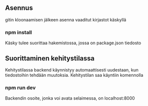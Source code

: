 ## Asennus

gitin kloonaamisen jälkeen asenna vaaditut kirjastot
käskyllä

### npm install

Käsky tulee suorittaa hakemistossa, jossa on
package.json tiedosto

## Suorittaminen kehitystilassa

Kehitystilassa backend käynnistyy automaattisesti
uudestaan, kun tiedostoihin tehdään muutoksia.
Kehitystilan saa käyntiin komennolla

### npm run dev

Backendin osoite, jonka voi avata selaimessa,
on localhost:8000
